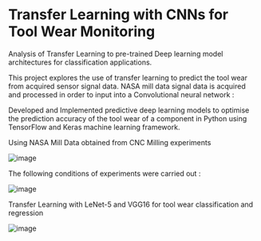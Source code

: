 # Transfer Learning with CNNs for Tool Wear Monitoring

Analysis of Transfer Learning to pre-trained Deep learning model architectures for classification applications.

This project explores the use of transfer learning to predict the tool wear from acquired sensor signal data. NASA mill data  signal data is acquired and processed in order to input into a Convolutional neural network :

Developed and Implemented predictive deep learning models to optimise the prediction accuracy of the tool wear of a component in Python using TensorFlow and Keras machine learning framework. 

Using NASA Mill Data obtained from CNC Milling experiments 

![image](https://github.com/user-attachments/assets/91e407f1-3b4d-4901-b9d3-0fdffc67f63f)

The following conditions of experiments were carried out : 

![image](https://github.com/user-attachments/assets/7d5b3948-26ae-4210-9664-bef32413c8a8)

Transfer Learning with LeNet-5 and VGG16 for tool wear classification and regression 

![image](https://github.com/user-attachments/assets/d7be130a-fd4d-4bb9-ac01-6ec52e884db5)



